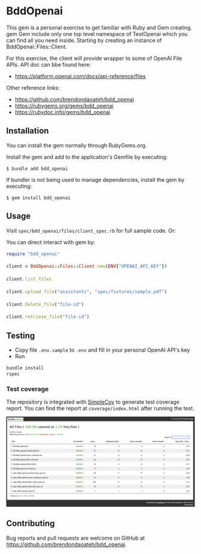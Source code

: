 # BddOpenai

This gem is a personal exercise to get familiar with Ruby and Gem creating. gem Gem include only one top level namespace of TestOpenai which you can find all you need inside. Starting by creating an instance of BddOpenai::Files::Client.

For this exercise, the client will provide wrapper to some of OpenAI File APIs. API doc can bbe found here:
- https://platform.openai.com/docs/api-reference/files

Other reference links:
- https://github.com/brendondaoateh/bdd_openai
- https://rubygems.org/gems/bdd_openai
- https://rubydoc.info/gems/bdd_openai

## Installation

You can install the gem normally through RubyGems.org.

Install the gem and add to the application's Gemfile by executing:

    $ bundle add bdd_openai

If bundler is not being used to manage dependencies, install the gem by executing:

    $ gem install bdd_openai

## Usage

Visit `spec/bdd_openai/files/client_spec.rb` for full sample code. Or:

You can direct interact with gem by:

```ruby
require "bdd_openai"

client = BddOpenai::Files::Client.new(ENV["OPENAI_API_KEY"])

client.list_files

client.upload_file("assistants", "spec/fixtures/sample.pdf")

client.delete_file("file-id")

client.retrieve_file("file-id")
```

## Testing

- Copy file `.env.sample` to `.env` and fill in your personal OpenAI API's key
- Run
```
bundle install
rspec
```

### Test coverage

The repository is integrated with [SimpleCov](https://github.com/simplecov-ruby/simplecov) to generate test coverage report. You can find the report at `coverage/index.html` after running the test.

![test_coverage_screenshot](docs/test_coverage_screenshot_231211_125800.png)

## Contributing

Bug reports and pull requests are welcome on GitHub at https://github.com/brendondaoateh/bdd_openai.
